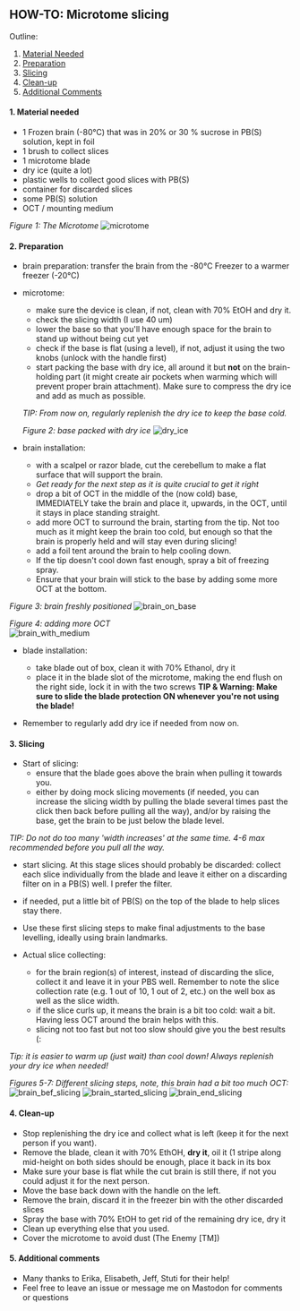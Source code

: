 ## HOW-TO: Microtome slicing
Outline: 
1. [Material Needed](https://github.com/elduvelle/ephys_tutorials/new/main#1-material-needed)
2. [Preparation](https://github.com/elduvelle/ephys_tutorials/new/main#2-preparation)
3. [Slicing](https://github.com/elduvelle/ephys_tutorials/new/main#3-slicing)
4. [Clean-up](https://github.com/elduvelle/ephys_tutorials/new/main#4-clean-up)
5. [Additional Comments](https://github.com/elduvelle/ephys_tutorials/new/main#5-additional-comments)

#### 1. Material needed
- 1 Frozen brain (-80°C) that was in 20% or 30 % sucrose in PB(S) solution, kept in foil
- 1 brush to collect slices
- 1 microtome blade
- dry ice (quite a lot)
- plastic wells to collect good slices with PB(S)
- container for discarded slices
- some PB(S) solution
- OCT / mounting medium

*Figure 1: The Microtome*
![microtome](https://github.com/elduvelle/ephys_tutorials/assets/64431932/afcb7045-6dbe-4e61-a4fc-27948ab5ce17)

#### 2. Preparation
- brain preparation: transfer the brain from the -80°C Freezer to a warmer freezer (-20°C)
- microtome:
  - make sure the device is clean, if not, clean with 70% EtOH and dry it.  
  - check the slicing width (I use 40 um)  
  - lower the base so that you'll have enough space for the brain to stand up without being cut yet  
  - check if the base is flat (using a level), if not, adjust it using the two knobs (unlock with the handle first)  
  - start packing the base with dry ice, all around it but **not** on the brain-holding part (it might create air pockets when warming which will prevent proper brain attachment). Make sure to compress the dry ice and add as much as possible.
  
  *TIP: From now on, regularly replenish the dry ice to keep the base cold.*

  *Figure 2: base packed with dry ice*
![dry_ice](https://github.com/elduvelle/ephys_tutorials/assets/64431932/91ea9a7a-477d-42e0-bd6b-6aac5e60b0b9)

- brain installation:
  - with a scalpel or razor blade, cut the cerebellum to make a flat surface that will support the brain.
  - *Get ready for the next step as it is quite crucial to get it right*
  - drop a bit of OCT in the middle of the (now cold) base, IMMEDIATELY take the brain and place it, upwards, in the OCT, until it stays in place standing straight.
  - add more OCT to surround the brain, starting from the tip. Not too much as it might keep the brain too cold, but enough so that the brain is properly held and will stay even during slicing!
  - add a foil tent around the brain to help cooling down.
  - If the tip doesn't cool down fast enough, spray a bit of freezing spray.
  - Ensure that your brain will stick to the base by adding some more OCT at the bottom.

*Figure 3: brain freshly positioned*
![brain_on_base](https://github.com/elduvelle/ephys_tutorials/assets/64431932/0633bcad-4d81-4a5b-923d-b16326a75d4c)

*Figure 4: adding more OCT*  
![brain_with_medium](https://github.com/elduvelle/ephys_tutorials/assets/64431932/a1cd0a33-4e67-4c5d-bf94-91479786e05a)

- blade installation:
  - take blade out of box, clean it with 70% Ethanol, dry it
  - place it in the blade slot of the microtome, making the end flush on the right side, lock it in with the two screws
**TIP & Warning: Make sure to slide the blade protection ON whenever you're not using the blade!**

- Remember to regularly add dry ice if needed from now on.

#### 3. Slicing

- Start of slicing:
  - ensure that the blade goes above the brain when pulling it towards you.
  - either by doing mock slicing movements (if needed, you can increase the slicing width by pulling the blade several times past the click then back before pulling all the way), and/or by raising the base, get the brain to be just below the blade level.
  
*TIP: Do not do too many 'width increases' at the same time. 4-6 max recommended before you pull all the way.*

  - start slicing. At this stage slices should probably be discarded: collect each slice individually from the blade and leave it either on a discarding filter on in a PB(S) well. I prefer the filter.
  - if needed, put a little bit of PB(S) on the top of the blade to help slices stay there.
  - Use these first slicing steps to make final adjustments to the base levelling, ideally using brain landmarks.
 
- Actual slice collecting:
  - for the brain region(s) of interest, instead of discarding the slice, collect it and leave it in your PBS well. Remember to note the slice collection rate (e.g. 1 out of 10, 1 out of 2, etc.) on the well box as well as the slice width.
  - if the slice curls up, it means the brain is a bit too cold: wait a bit. Having less OCT around the brain helps with this.
  - slicing not too fast but not too slow should give you the best results (: 

*Tip: it is easier to warm up (just wait) than cool down! Always replenish your dry ice when needed!*


*Figures 5-7: Different slicing steps, note, this brain had a bit too much OCT:*
![brain_bef_slicing](https://github.com/elduvelle/ephys_tutorials/assets/64431932/651fe429-fd2f-4370-a522-31a1d9e1f71a)
![brain_started_slicing](https://github.com/elduvelle/ephys_tutorials/assets/64431932/b039e3a9-1603-438f-9d80-51d95937d61c)
![brain_end_slicing](https://github.com/elduvelle/ephys_tutorials/assets/64431932/2ad5e590-962a-440b-be55-30ca526a66c5)

#### 4. Clean-up

- Stop replenishing the dry ice and collect what is left (keep it for the next person if you want).
- Remove the blade, clean it with 70% EthOH, **dry it**, oil it (1 stripe along mid-height on both sides should be enough, place it back in its box
- Make sure your base is flat while the cut brain is still there, if not you could adjust it for the next person.
- Move the base back down with the handle on the left.
- Remove the brain, discard it in the freezer bin with the other discarded slices
- Spray the base with 70% EtOH to get rid of the remaining dry ice, dry it
- Clean up everything else that you used.
- Cover the microtome to avoid dust (The Enemy [TM])

#### 5. Additional comments
- Many thanks to Erika, Elisabeth, Jeff, Stuti for their help!
- Feel free to leave an issue or message me on Mastodon for comments or questions
